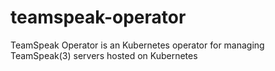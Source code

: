 # teamspeak-operator
TeamSpeak Operator is an Kubernetes operator for managing TeamSpeak(3) servers hosted on Kubernetes
